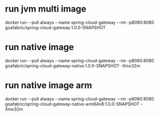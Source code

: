 # run jvm multi image
docker run --pull always --name spring-cloud-gateway --rm -p8080:8080 goafabric/spring-cloud-gateway:1.0.0-SNAPSHOT

# run native image
docker run --pull always --name spring-cloud-gateway --rm -p8080:8080 goafabric/spring-cloud-gateway-native:1.0.0-SNAPSHOT -Xmx32m

# run native image arm
docker run --pull always --name spring-cloud-gateway --rm -p8080:8080 goafabric/spring-cloud-gateway-native-arm64v8:1.0.0-SNAPSHOT -Xmx32m

